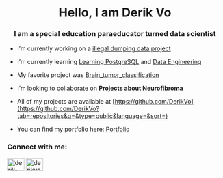 <h1 align="center">Hello, I am Derik Vo</h1>
<h3 align="center">I am a special education paraeducator turned data scientist</h3>

- I’m currently working on a [illegal dumping data project](https://github.com/DerikVo/San_Jose_illegal_Dumping)

- I’m currently learning [Learning PostgreSQL](https://github.com/DerikVo/PostgreSQL/tree/main) and [Data Engineering](https://github.com/DerikVo/data-engineering-zoomcamp)

- My favorite project was [Brain_tumor_classification ](https://github.com/DerikVo/Brain_tumor_classification)

- I’m looking to collaborate on **Projects about Neurofibroma**

- All of my projects are available at [https://github.com/DerikVo](https://github.com/DerikVo?tab=repositories&q=&type=public&language=&sort=)

- You can find my portfolio here: [Portfolio](https://derikvo.github.io/Porfolio/)

<h3 align="left">Connect with me:</h3>
<p align="left">
<a href="https://linkedin.com/in/derik-vo" target="blank"><img align="center" src="https://raw.githubusercontent.com/rahuldkjain/github-profile-readme-generator/master/src/images/icons/Social/linked-in-alt.svg" alt="derik-vo" height="30" width="40" /></a>
<a href="https://kaggle.com/derikvo" target="blank"><img align="center" src="https://raw.githubusercontent.com/rahuldkjain/github-profile-readme-generator/master/src/images/icons/Social/kaggle.svg" alt="derikvo" height="30" width="40" /></a>
</p>


